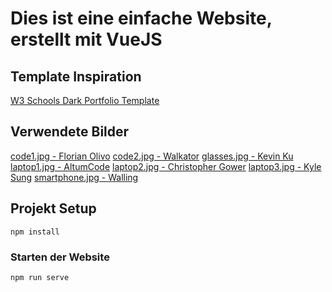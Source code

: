 # Dies ist eine einfache Website, erstellt mit VueJS

## Template Inspiration

[W3 Schools Dark Portfolio Template](https://www.w3schools.com/w3css/tryw3css_templates_dark_portfolio.htm)

## Verwendete Bilder
[code1.jpg - Florian Olivo](https://unsplash.com/photos/4hbJ-eymZ1o)
[code2.jpg - Walkator](https://unsplash.com/photos/klMii3cR9iI)
[glasses.jpg - Kevin Ku](https://unsplash.com/photos/w7ZyuGYNpRQ)
[laptop1.jpg - AltumCode](https://unsplash.com/photos/oZ61KFUQsus)
[laptop2.jpg - Christopher Gower](https://unsplash.com/photos/m_HRfLhgABo)
[laptop3.jpg - Kyle Sung](https://unsplash.com/photos/oQuP_XBjOMY)
[smartphone.jpg - Walling](https://unsplash.com/photos/2-a9wDBS1KE)

## Projekt Setup
```
npm install
```

### Starten der Website
```
npm run serve
```
